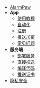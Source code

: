 <!-- docs/_sidebar.md -->

- [AlarmPaw](/#AlarmPaw)
- **App**
  - [使用教程](/tutorial)
  - [自动化](/email)
  - [注册](/registerUser)
  - [推送加密](/encryption)
  - [常见问题](/faq)
- **服务端**
  - [部署服务](/deploy)
  - [直接推送](/apns)
  - [编译代码](/build)
  - [推送证书](/cert)
- [隐私安全](/privacy)